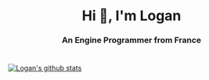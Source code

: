 <h1 align="center">Hi 👋, I'm Logan</h1>
<h3 align="center">An Engine Programmer from France</h3>

#
<a href="https://github.com/onimur/handle-path-oz">
  <img alt="Logan's github stats" src="https://github-readme-stats.vercel.app/api?username=ldevillard&show_icons=true&hide_border=true&theme=radical" />
</a>
